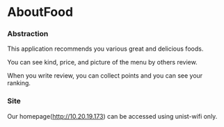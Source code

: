 # AboutFood

### Abstraction

This application recommends you various great and delicious foods.

You can see kind, price, and picture of the menu by others review.

When you write review, you can collect points and you can see your ranking.


### Site

Our homepage(http://10.20.19.173) can be accessed using unist-wifi only.

